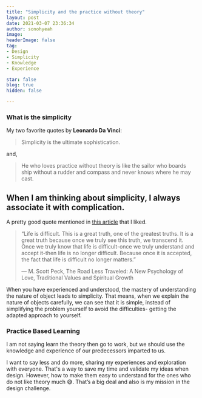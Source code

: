 ```yaml
---
title: "Simplicity and the practice without theory"
layout: post
date: 2021-03-07 23:36:34
author: sonohyeah
image: 
headerImage: false
tag:
- Design
- Simplicity
- Knowledge
- Experience

star: false
blog: true
hidden: false

---
```

### What is the simplicity

My two favorite quotes by **Leonardo Da Vinci**: 
> Simplicity is the ultimate sophistication.

and,

> He who loves practice without theory is like the sailor who boards ship without a rudder and compass and never knows where he may cast.

When I am thinking about simplicity, I always associate it with complication.
---
A pretty good quote mentioned in [this article](https://spiderum.com/bai-dang/Suy-nghi-don-gian-khong-giup-cuoc-song-cua-ban-don-gian-8w0) that I liked.

> “Life is difficult. This is a great truth, one of the greatest truths. It is a great truth because once we truly see this truth, we transcend it. Once we truly know that life is difficult-once we truly understand and accept it-then life is no longer difficult. Because once it is accepted, the fact that life is difficult no longer matters.”
> 
> ― M. Scott Peck, The Road Less Traveled: A New Psychology of Love, Traditional Values and Spiritual Growth

When you have experienced and understood, the mastery of understanding the nature of object leads to simplicity. That means, when we explain the nature of objects carefully, we can see that it is simple, instead of simplifying the problem yourself to avoid the difficulties- getting the adapted approach to yourself.

### Practice Based Learning

I am not saying learn the theory then go to work, but we should use the knowledge and experience of our predecessors imparted to us.

I want to say less and do more, sharing my experiences and exploration with everyone. That's a way to save my time and validate my ideas when design. However, how to make them easy to understand for the ones who do not like theory much 😅. That’s a big deal and also is my mission in the design challenge.
